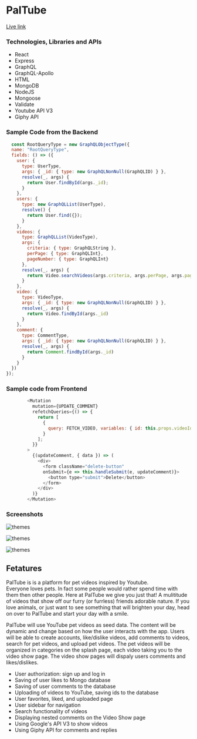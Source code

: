 # PalTube

[Live link](https://limitless-ocean-39156.herokuapp.com/#/)

### Technologies, Libraries and APIs
* React
* Express
* GraphQL
* GraphQL-Apollo
* HTML
* MongoDB
* NodeJS
* Mongoose
* Validate
* Youtube API V3
* Giphy API

### Sample Code from the Backend
```javascript
  const RootQueryType = new GraphQLObjectType({
  name: "RootQueryType",
  fields: () => ({
    user: {
      type: UserType,
      args: { _id: { type: new GraphQLNonNull(GraphQLID) } },
      resolve(_, args) {
        return User.findById(args._id);
      }
    },
    users: {
      type: new GraphQLList(UserType),
      resolve() {
        return User.find({});
      }
    },
    videos: {
      type: GraphQLList(VideoType),
      args: { 
        criteria: { type: GraphQLString },
        perPage: { type: GraphQLInt},
        pageNumber: { type: GraphQLInt}
      },
      resolve(_, args) {
        return Video.searchVideos(args.criteria, args.perPage, args.pageNumber);
      }
    },
    video: {
      type: VideoType,
      args: { _id: { type: new GraphQLNonNull(GraphQLID) } },
      resolve(_, args) {
        return Video.findById(args._id)
      }
    },
    comment: {
      type: CommentType,
      args: { _id: { type: new GraphQLNonNull(GraphQLID) } },
      resolve(_, args) {
        return Comment.findById(args._id)
      }
    }
  })
});
```
### Sample code from Frontend
```javascript
        <Mutation
          mutation={UPDATE_COMMENT}
          refetchQueries={() => {
            return [
              {
                query: FETCH_VIDEO, variables: { id: this.props.videoId }
              }
            ];
          }}
        >
          {(updateComment, { data }) => (
            <div>
              <form className="delete-button" 
              onSubmit={e => this.handleSubmit(e, updateComment)}>
                <button type="submit">Delete</button>
              </form>
            </div>
          )}
        </Mutation>
```
### Screenshots

![themes](readme_doc/demoGIF/themes.gif)

![themes](readme_doc/demoGIF/navigation.gif)

![themes](readme_doc/demoGIF/filteration.gif)


## Fetatures

PalTube is is a platform for pet videos inspired by Youtube.  
Everyone loves pets. In fact some people would rather spend time with them then other people. Here at PalTube we give you just that! A mulititude of videos that show off our furry (or furrless) friends adorable nature. If you love animals, or just want to see something that will brighten your day, head on over to PalTube and start your day with a smile. 

PalTube will use YouTube pet videos as seed data. The content will be dynamic and change based on how the user interacts with the app. Users will be able to create accounts, like/dislike videos, add comments to videos, search for pet videos, and upload pet videos. The pet videos will be organized in categories on the splash page, each video taking you to the video show page. The video show pages will dispaly users comments and likes/dislikes.

 * User authorization: sign up and log in 
 * Saving of user likes to Mongo database
 * Saving of user comments to the database
 * Uploading of videos to YouTube, saving ids to the database
 * User favorites, liked, and uploaded page
 * User sidebar for navigation
 * Search functionality of videos
* Displaying nested comments on the Video Show page
* Using Google's API V3 to show videos
* Using Giphy API for comments and replies